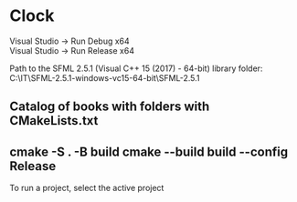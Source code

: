 # Clock

Visual Studio ->  Run Debug x64   
Visual Studio ->  Run Release x64

Path to the SFML 2.5.1 (Visual C++ 15 (2017) - 64-bit) library folder:
C:\IT\SFML-2.5.1-windows-vc15-64-bit\SFML-2.5.1

Catalog of books with folders with CMakeLists.txt
-------------------------------------------------
cmake -S . -B build
cmake --build build --config Release
-------------------------------------------------
To run a project, select the active project
